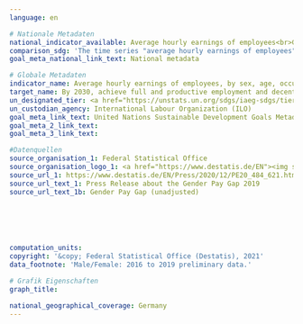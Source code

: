 ```yaml
---
language: en    

# Nationale Metadaten    
national_indicator_available: Average hourly earnings of employees<br>Gender Pay Gap    
comparison_sdg: 'The time series "average hourly earnings of employees" is compliant with the global metadata. The gender pay gap is also mentioned in the metadata.'    
goal_meta_national_link_text: National metadata    

# Globale Metadaten    
indicator_name: Average hourly earnings of employees, by sex, age, occupation and persons with disabilities    
target_name: By 2030, achieve full and productive employment and decent work for all women and men, including for young people and persons with disabilities, and equal pay for work of equal value    
un_designated_tier: <a href="https://unstats.un.org/sdgs/iaeg-sdgs/tier-classification/" title="Click here for more information on the UN tier classification.">Tier II</a>    
un_custodian_agency: International Labour Organization (ILO)    
goal_meta_link_text: United Nations Sustainable Development Goals Metadata    
goal_meta_2_link_text:     
goal_meta_3_link_text:     

#Datenquellen
source_organisation_1: Federal Statistical Office
source_organisation_logo_1: <a href="https://www.destatis.de/EN"><img src="https://g205sdgs.github.io/sdg-indicators/public/OrgImgEn/destatis.png" alt="Logo destatis" style="height:60px; width:148px" /></a>
source_url_1: https://www.destatis.de/EN/Press/2020/12/PE20_484_621.html
source_url_text_1: Press Release about the Gender Pay Gap 2019
source_url_text_1b: Gender Pay Gap (unadjusted)





    
computation_units:     
copyright: '&copy; Federal Statistical Office (Destatis), 2021'    
data_footnote: 'Male/Female: 2016 to 2019 preliminary data.'    

# Grafik Eigenschaften    
graph_title:     

national_geographical_coverage: Germany    
---
```


<span></span>